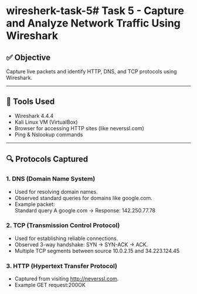 # wiresherk-task-5# Task 5 - Capture and Analyze Network Traffic Using Wireshark

## ✅ Objective
Capture live packets and identify HTTP, DNS, and TCP protocols using Wireshark.

---

## 🧰 Tools Used
- Wireshark 4.4.4
- Kali Linux VM (VirtualBox)
- Browser for accessing HTTP sites (like neverssl.com)
- Ping & Nslookup commands

---

## 🔍 Protocols Captured

### 1. DNS (Domain Name System)
- Used for resolving domain names.
- Observed standard queries for domains like google.com.
- Example packet:  
  Standard query A google.com → Response: 142.250.77.78

### 2. TCP (Transmission Control Protocol)
- Used for establishing reliable connections.
- Observed 3-way handshake: SYN → SYN-ACK → ACK.
- Multiple TCP segments between source 10.0.2.15 and 34.223.124.45

### 3. HTTP (Hypertext Transfer Protocol)
- Captured from visiting http://neverssl.com.
- Example GET request:200OK
